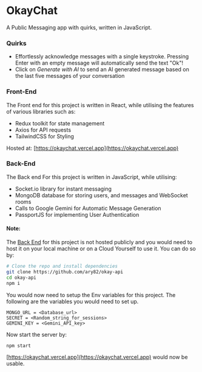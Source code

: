 # OkayChat

A Public Messaging app with quirks, written in JavaScript.

### Quirks

<ul>
    <li>Effortlessly acknowledge messages with a single keystroke. Pressing Enter with an empty message will automatically send the text "Ok"!</li>
    <li>Click on <i>Generate with AI</i> to send an AI generated message based on the last five messages of your conversation</li>
</ul>

### Front-End

The Front end for this project is written in React, while utilising the features of various libraries such as:

<ul>
    <li>Redux toolkit for state management</li>
    <li>Axios for API requests</li>
    <li>TailwindCSS for Styling</li>
</ul>

Hosted at: [https://okaychat.vercel.app](https://okaychat.vercel.app)

### Back-End

The Back end For this project is written in JavaScript, while utilising:

<ul>
    <li>Socket.io library for instant messaging</li>
    <li>MongoDB database for storing users, and messages and WebSocket rooms</li>
    <li>Calls to Google Gemini for Automatic Message Generation</li>
    <li>PassportJS for implementing User Authentication</li>
</ul>

#### Note:

The [Back End](https://github.com/ary82/okay-api) for this project is not hosted publicly and you would need to host it on your local machine or on a Cloud Yourself to use it. You can do so by:

```sh
# Clone the repo and install dependencies
git clone https://github.com/ary82/okay-api
cd okay-api
npm i
```

You would now need to setup the Env variables for this project. The following are the variables you would need to set up.

```
MONGO_URL = <Database_url>
SECRET = <Random_string_for_sessions>
GEMINI_KEY = <Gemini_API_key>
```

Now start the server by:

```sh
npm start
```

[https://okaychat.vercel.app](https://okaychat.vercel.app) would now be usable.
